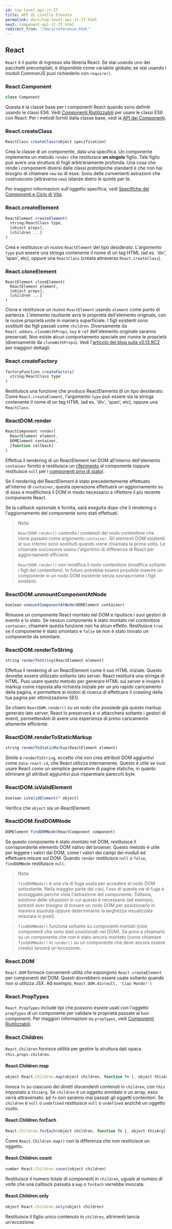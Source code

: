 ```yaml
---
id: top-level-api-it-IT
title: API di Livello Elevato
permalink: docs/top-level-api-it-IT.html
next: component-api-it-IT.html
redirect_from: "/docs/reference.html"
---
```


## React

`React` è il punto di ingresso alla libreria React. Se stai usando uno dei pacchetti precompilati, è disponibile come variabile globale; se stai usando i moduli CommonJS puoi richiederlo con `require()`.


### React.Component

```javascript
class Component
```

Questa è la classe base per i componenti React quando sono definiti usando le classi ES6. Vedi [Componenti Riutilizzabili](/react/docs/reusable-components.html#es6-classes) per usare le classi ES6 con React. Per i metodi forniti dalla classe base, vedi la [API dei Componenti](/react/docs/component-api.html).


### React.createClass

```javascript
ReactClass createClass(object specification)
```

Crea la classe di un componente, data una specifica. Un componente implementa un metodo `render` che restituisce **un singolo** figlio. Tale figlio può avere una struttura di fogli arbitrariamente profonda. Una cosa che rende i componenti diversi dalle classi prototipiche standard è che non hai bisogno di chiamare `new` su di esse. Sono delle convenienti astrazioni che costruiscono (attraverso `new`) istanze dietro le quinte per te.

Per maggiori informazioni sull'oggetto specifica, vedi [Specifiche dei Componenti e Ciclo di Vita](/react/docs/component-specs.html).


### React.createElement

```javascript
ReactElement createElement(
  string/ReactClass type,
  [object props],
  [children ...]
)
```

Crea e restituisce un nuovo `ReactElement` del tipo desiderato. L'argomento `type` può essere una stringa contenente il nome di un tag HTML (ad es. 'div', 'span', etc), oppure una `ReactClass` (creata attraverso `React.createClass`).


### React.cloneElement

```
ReactElement cloneElement(
  ReactElement element,
  [object props],
  [children ...]
)
```

Clona e restituisce un nuovo `ReactElement` usando `element` come punto di partenza. L'elemento risultante avrà le proprietà dell'elemento originale, con le nuove proprietà unite in maniera superficiale. I figli esistenti sono sostituiti dai figli passati come `children`. Diversamente da `React.addons.cloneWithProps`, `key` e `ref` dell'elemento originale saranno preservati. Non esiste alcun comportamento speciale per riunire le proprietà (diversamente da `cloneWithProps`). Vedi l'[articolo del blog sulla v0.13 RC2](/react/blog/2015/03/03/react-v0.13-rc2.html) per maggiori dettagli.


### React.createFactory

```javascript
factoryFunction createFactory(
  string/ReactClass type
)
```

Restituisce una funzione che produce ReactElements di un tipo desiderato. Come `React.createElement`,
l'argomento `type` può essere sia la stringa contenente il nome di un tag HTML (ad es. 'div', 'span', etc), oppure una
`ReactClass`.


### ReactDOM.render

```javascript
ReactComponent render(
  ReactElement element,
  DOMElement container,
  [function callback]
)
```

Effettua il rendering di un ReactElement nel DOM all'interno dell'elemento `container` fornito e restituisce un [riferimento](/react/docs/more-about-refs-it-IT.html) al componente (oppure restituisce `null` per i [componenti privi di stato](/react/docs/reusable-components-it-IT.html#stateless-functions)).

Se il rendering del ReactElement è stato precedentemente effettuato all'interno di `container`, questa operazione effettuerà un aggiornamento su di esso e modificherà il DOM in modo necessario a riflettere il più recente componente React.

Se la callback opzionale è fornita, sarà eseguita dopo che il rendering o l'aggiornamento del componente sono stati effettuati.

> Nota:
>
> `ReactDOM.render()` controlla i contenuti del nodo contenitore che viene passato come argomento `container`. Gli elementi DOM
> esistenti al suo interno sono sostituiti quando viene chiamata la prima volta. Le chiamate successive usano l'algoritmo di
> differenza di React per aggiornamenti efficienti.
>
> `ReactDOM.render()` non modifica il nodo contenitore (modifica soltanto i figli del contenitore). In
> futuro potrebbe essere possibile inserire un componente in un nodo DOM esistente senza sovrascrivere i figli esistenti.


### ReactDOM.unmountComponentAtNode

```javascript
boolean unmountComponentAtNode(DOMElement container)
```

Rimuove un componente React montato nel DOM e ripulisce i suoi gestori di evento e lo stato. Se nessun componente è stato montato nel contenitore `container`, chiamare questa funzione non ha alcun effetto. Restituisce `true` se il componente è stato smontato e `false` se non è stato trovato un componente da smontare.


### ReactDOM.renderToString

```javascript
string renderToString(ReactElement element)
```

Effettua il rendering di un ReactElement come il suo HTML iniziale. Questo dovrebe essere utilizzato soltanto lato server. React restituirà una stringa di HTML. Puoi usare questo metodo per generare HTML sul server e inviare il markup come risposta alla richiesta iniziale per un più rapido caricamento della pagina, e permettere ai motori di ricerca di effettuare il crawling della tua pagina per ottimizzazione SEO.

Se chiami `ReactDOM.render()` su un nodo che possiede già questo markup generato lato server, React lo preserverà e vi attaccherà soltanto i gestori di eventi, permettendoti di avere una esperienza di primo caricamento altamente efficiente.


### ReactDOM.renderToStaticMarkup

```javascript
string renderToStaticMarkup(ReactElement element)
```

Simile a `renderToString`, eccetto che non crea attributi DOM aggiuntivi come `data-react-id`, che React utilizza internamente. Questo è utile se vuoi usare React come un semplice generatore di pagine statiche, in quanto eliminare gli attributi aggiuntivi può risparmiare parecchi byte.


### ReactDOM.isValidElement

```javascript
boolean isValidElement(* object)
```

Verifica che `object` sia un ReactElement.


### ReactDOM.findDOMNode

```javascript
DOMElement findDOMNode(ReactComponent component)
```
Se questo componente è stato montato nel DOM, restituisce il corrispondente elemento DOM nativo del browser. Questo metodo è utile per leggere i valori dal DOM, come i valori dei campi dei moduli ed effettuare misure sul DOM. Quando `render` restituisce `null` o `false`, `findDOMNode` restituisce `null`.

> Nota:
>
> `findDOMNode()` è una via di fuga usata per accedere al nodo DOM sottostante. Nella maggior parte dei casi, l'uso di questa via di fuga è scoraggiato perché viola l'astrazione del componente. Tuttavia, esistono delle situazioni in cui questo è necessario (ad esempio, potresti aver bisogno di trovare un nodo DOM per posizionarlo in maniera assoluta oppure determinarne la larghezza visualizzata misurata in pixel).

>
> `findDOMNode()` funziona soltanto su componenti montati (cioè, componenti che sono stati posizionati nel DOM). Se provi a chiamarlo su un componente che non è stato ancora montato (come chiamare `findDOMNode()` in `render()` su un componente che deve ancora essere creato) lancerà un'eccezione.

### React.DOM

`React.DOM` fornisce convenienti utilità che espongono `React.createElement` per componenti del DOM. Questi dovrebbero essere usate soltanto quando non si utilizza JSX. Ad esempio, `React.DOM.div(null, 'Ciao Mondo!')`


### React.PropTypes

`React.PropTypes` include tipi che possono essere usati con l'oggetto `propTypes` di un componente per validare le proprietà passate ai tuoi componenti. Per maggiori informazioni su `propTypes`, vedi [Componenti Riutilizzabili](/react/docs/reusable-components.html).


### React.Children

`React.Children` fornisce utilitià per gestire la struttura dati opaca `this.props.children`.

#### React.Children.map

```javascript
object React.Children.map(object children, function fn [, object thisArg])
```

Invoca `fn` su ciascuno dei diretti discendenti contenuti in `children`, con `this` impostato a `thisArg`. Se `children` è un oggetto annidato o un array, esso verrà attraversato: ad `fn` non saranno mai passati gli oggetti contenitori. Se `children` è `null` o `undefined` restituisce `null` o `undefined` anziché un oggetto vuoto.

#### React.Children.forEach

```javascript
React.Children.forEach(object children, function fn [, object thisArg])
```

Come `React.Children.map()` con la differenza che non restituisce un oggetto.

#### React.Children.count

```javascript
number React.Children.count(object children)
```

Restituisce il numero totale di componenti in `children`, uguale al numero di volte che una callback passata a `map` o `forEach` verrebbe invocata.

#### React.Children.only

```javascript
object React.Children.only(object children)
```

Restituisce il figlio unico contenuto in `children`, altrimenti lancia un'eccezione.
